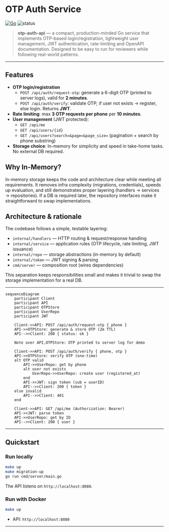 # OTP Auth Service

[![Go](https://img.shields.io/badge/go-1.21-blue)](https://golang.org)  ![status](https://img.shields.io/badge/status-ready-brightgreen)

> **otp-auth-api** — a compact, production-minded Go service that implements OTP-based login/registration, lightweight user management, JWT authentication, rate-limiting and OpenAPI documentation. Designed to be easy to run for reviewers while following real-world patterns.

---

## Features

- **OTP login/registration**
  - `POST /api/auth/request-otp`: generate a 6-digit OTP (printed to server logs), valid for **2 minutes**.
  - `POST /api/auth/verify`: validate OTP; if user not exists → register, else login. Returns **JWT**.
- **Rate limiting**: max **3 OTP requests per phone** per **10 minutes**.
- **User management** (JWT protected):
  - `GET /api/me`
  - `GET /api/users/{id}`
  - `GET /api/users?search=&page=&page_size=` (pagination + search by phone substring)
- **Storage choice**: In-memory for simplicity and speed in take-home tasks. No external DB required.

## Why In-Memory?

In-memory storage keeps the code and architecture clear while meeting all requirements. It removes infra complexity (migrations, credentials), speeds up evaluation, and still demonstrates proper layering (handlers → services → repositories). If a DB is required later, the repository interfaces make it straightforward to swap implementations.


## Architecture & rationale

The codebase follows a simple, testable layering:

- `internal/handlers` — HTTP routing & request/response handling
- `internal/service` — application rules (OTP lifecycle, rate limiting, JWT issuance)
- `internal/repo` — storage abstractions (in-memory by default)
- `internal/token` — JWT signing & parsing
- `cmd/server` — composition root (wires dependencies)

This separation keeps responsibilities small and makes it trivial to swap the storage implementation for a real DB.

---

```mermaid
sequenceDiagram
    participant Client
    participant API
    participant OTPStore
    participant UserRepo
    participant JWT

    Client->>API: POST /api/auth/request-otp { phone }
    API->>OTPStore: generate & store OTP (2m TTL)
    API-->>Client: 200 { status: ok }

    Note over API,OTPStore: OTP printed to server log for demo

    Client->>API: POST /api/auth/verify { phone, otp }
    API->>OTPStore: verify OTP (one-time)
    alt OTP valid
        API->>UserRepo: get by phone
        alt user not exists
            UserRepo->>UserRepo: create user (registered_at)
        end
        API->>JWT: sign token (sub = userID)
        API-->>Client: 200 { token }
    else invalid
        API-->>Client: 401
    end

    Client->>API: GET /api/me (Authorization: Bearer)
    API->>JWT: parse token
    API->>UserRepo: get by ID
    API-->>Client: 200 { user }
```

---

## Quickstart

### Run locally

```bash
make up
make migration-up
go run cmd/server/main.go
```

The API listens on `http://localhost:8080`.


### Run with Docker


```bash
make up
```

- API: `http://localhost:8080`

---